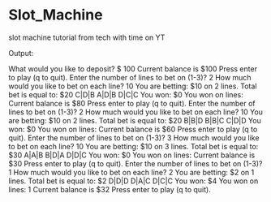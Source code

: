 # Slot_Machine
slot machine tutorial from tech with time on YT


Output:

What would you like to deposit? $ 100
Current balance is $100
Press enter to play (q to quit). 
Enter the number of lines to bet on (1-3)?  2
How much would you like to bet on each line? 10
You are betting: $10 on 2 lines. Total bet is equal to: $20
C|D|B
A|D|B
D|C|C
You won: $0
You won on lines:
Current balance is $80
Press enter to play (q to quit). 
Enter the number of lines to bet on (1-3)?  2
How much would you like to bet on each line? 10
You are betting: $10 on 2 lines. Total bet is equal to: $20
B|B|D
B|B|C
C|D|D
You won: $0
You won on lines:
Current balance is $60
Press enter to play (q to quit). 
Enter the number of lines to bet on (1-3)?  3
How much would you like to bet on each line? 10
You are betting: $10 on 3 lines. Total bet is equal to: $30
A|A|B
B|D|A
D|D|C
You won: $0
You won on lines:
Current balance is $30
Press enter to play (q to quit). 
Enter the number of lines to bet on (1-3)?  1
How much would you like to bet on each line? 2
You are betting: $2 on 1 lines. Total bet is equal to: $2
D|D|D
D|A|C
D|C|C
You won: $4
You won on lines: 1
Current balance is $32
Press enter to play (q to quit).
